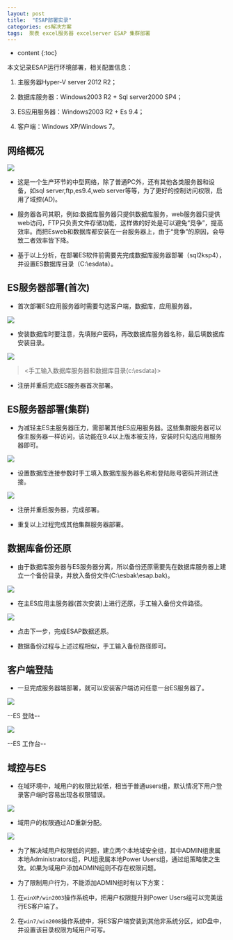 ```yaml
---
layout: post
title:  "ESAP部署实录"
categories: es解决方案
tags:  聚表 excel服务器 excelserver ESAP 集群部署 
---
```


* content
{:toc}

本文记录ESAP运行环境部署，相关配置信息：

1. 主服务器Hyper-V server 2012 R2；

2. 数据库服务器：Windows2003 R2 + Sql server2000 SP4；

3. ES应用服务器：Windows2003 R2 + Es 9.4；

4. 客户端：Windows XP/Windows 7。

## 网络概况
![](/img/esap-deploy-1.jpg)

* 这是一个生产环节的中型网络，除了普通PC外，还有其他各类服务器和设备，如sql server,ftp,es9.4,web server等等，为了更好的控制访问权限，启用了域控(AD)。

* 服务器各司其职，例如:数据库服务器只提供数据库服务，web服务器只提供web访问，FTP只负责文件存储功能，这样做的好处是可以避免“竞争”，提高效率。而把Esweb和数据库都安装在一台服务器上，由于“竞争”的原因，会导致二者效率皆下降。

* 基于以上分析，在部署ES软件前需要先完成数据库服务器部署（sql2ksp4），并设置ES数据库目录（C:\esdata）。
 
## ES服务器部署(首次)
* 首次部署ES应用服务器时需要勾选客户端，数据库，应用服务器。
 
![](/img/esap-deploy-2.jpg)

* 安装数据库时要注意，先填账户密码，再改数据库服务器名称，最后填数据库安装目录。

![](/img/esap-deploy-3.jpg)

> <手工输入数据库服务器和数据库目录(c:\esdata)>

* 注册并重启完成ES服务器首次部署。
 
## ES服务器部署(集群)
* 为减轻主ES主服务器压力，需部署其他ES应用服务器。这些集群服务器可以像主服务器一样访问，该功能在9.4以上版本被支持，安装时只勾选应用服务器即可。
 
![](/img/esap-deploy-4.jpg)

* 设置数据库连接参数时手工填入数据库服务器名称和登陆账号密码并测试连接。
 
![](/img/esap-deploy-5.jpg)

* 注册并重启服务器，完成部署。

* 重复以上过程完成其他集群服务器部署。
 
## 数据库备份还原
* 由于数据库服务器与ES服务器分离，所以备份还原需要先在数据库服务器上建立一个备份目录，并放入备份文件(C:\esbak\esap.bak)。
 
![](/img/esap-deploy-6.jpg)

* 在主ES应用主服务器(首次安装)上进行还原，手工输入备份文件路径。
 
![](/img/esap-deploy-7.jpg)

* 点击下一步，完成ESAP数据还原。

* 数据备份过程与上述过程相似，手工输入备份路径即可。
 
## 客户端登陆
* 一旦完成服务器端部署，就可以安装客户端访问任意一台ES服务器了。
 
![](/img/esap-deploy-8.jpg)

--ES 登陆--
 
![](/img/esap-deploy-9.jpg)

--ES 工作台--
 
## 域控与ES
* 在域环境中，域用户的权限比较低，相当于普通users组，默认情况下用户登录客户端时容易出现各权限错误。
 
![](/img/esap-deploy-10.jpg)

* 域用户的权限通过AD重新分配。

![](/img/esap-deploy-11.jpg)
 
* 为了解决域用户权限低的问题，建立两个本地域安全组，其中ADMIN组隶属本地Administrators组，PU组隶属本地Power Users组，通过组策略使之生效。如果为域用户添加ADMIN组则不存在权限问题。

* 为了限制用户行为，不能添加ADMIN组时有以下方案：

1. 在`winXP/win2003`操作系统中，把用户权限提升到Power Users组可以完美运行ES客户端了。

2. 在`win7/win2008`操作系统中，将ES客户端安装到其他非系统分区，如D盘中，并设置该目录权限为域用户可写。
